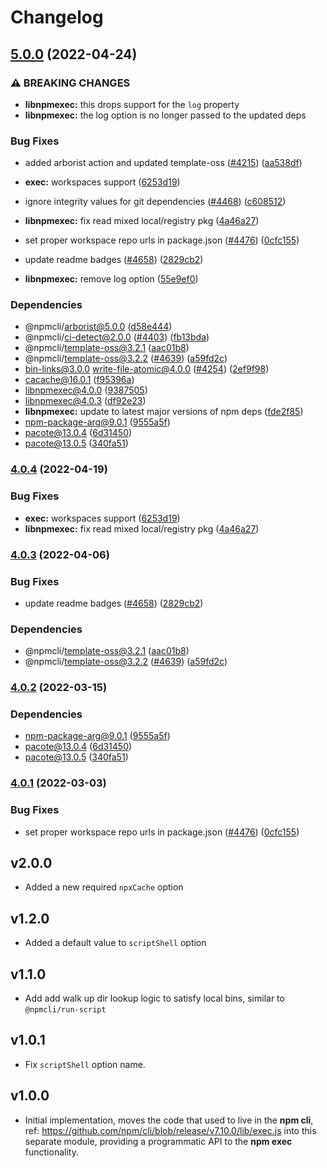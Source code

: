 # Changelog

## [5.0.0](https://github.com/forking-repos/cli/compare/libnpmexec-v4.0.4...libnpmexec-v5.0.0) (2022-04-24)


### ⚠ BREAKING CHANGES

* **libnpmexec:** this drops support for the `log` property
* **libnpmexec:** the log option is no longer passed to the updated deps

### Bug Fixes

* added arborist action and updated template-oss ([#4215](https://github.com/forking-repos/cli/issues/4215)) ([aa538df](https://github.com/forking-repos/cli/commit/aa538df4c19f46d2e24e2635d1214176c662fcea))
* **exec:** workspaces support ([6253d19](https://github.com/forking-repos/cli/commit/6253d1968d8390ea6b16604ff3abb5e6509349c9))
* ignore integrity values for git dependencies ([#4468](https://github.com/forking-repos/cli/issues/4468)) ([c608512](https://github.com/forking-repos/cli/commit/c608512ed03ccf87dc989cec2849d14bf034513a))
* **libnpmexec:** fix read mixed local/registry pkg ([4a46a27](https://github.com/forking-repos/cli/commit/4a46a27f2b968e2f8c1f4821508f93013738c482))
* set proper workspace repo urls in package.json ([#4476](https://github.com/forking-repos/cli/issues/4476)) ([0cfc155](https://github.com/forking-repos/cli/commit/0cfc155db5f11ce23419e440111d99a63bf39754))
* update readme badges ([#4658](https://github.com/forking-repos/cli/issues/4658)) ([2829cb2](https://github.com/forking-repos/cli/commit/2829cb28a432b5ff7beeeb3bf3e7e2e174c1121d))


* **libnpmexec:** remove log option ([55e9ef0](https://github.com/forking-repos/cli/commit/55e9ef01f1ee6a71489b32b31d17d2cbdc2d1a64))


### Dependencies

* @npmcli/arborist@5.0.0 ([d58e444](https://github.com/forking-repos/cli/commit/d58e4442b0a16c84219d5f80ab88ef68ad209918))
* @npmcli/ci-detect@2.0.0 ([#4403](https://github.com/forking-repos/cli/issues/4403)) ([fb13bda](https://github.com/forking-repos/cli/commit/fb13bdaf12dde3ef5685a77354e51a9cfa579879))
* @npmcli/template-oss@3.2.1 ([aac01b8](https://github.com/forking-repos/cli/commit/aac01b89caf6336a2eb34d696296303cdadd5c08))
* @npmcli/template-oss@3.2.2 ([#4639](https://github.com/forking-repos/cli/issues/4639)) ([a59fd2c](https://github.com/forking-repos/cli/commit/a59fd2cb863245fce56f96c90ac854e62c5c4d6f))
* bin-links@3.0.0 write-file-atomic@4.0.0 ([#4254](https://github.com/forking-repos/cli/issues/4254)) ([2ef9f98](https://github.com/forking-repos/cli/commit/2ef9f9847c11fe8c0c0494558fe77c15ac4dbc80))
* cacache@16.0.1 ([f95396a](https://github.com/forking-repos/cli/commit/f95396a033b75e2a3e9aa83f0b06c527641027a4))
* libnpmexec@4.0.0 ([9387505](https://github.com/forking-repos/cli/commit/9387505819f0e7e4b3d76dd3e2bd8636a1bb6306))
* libnpmexec@4.0.3 ([df92e23](https://github.com/forking-repos/cli/commit/df92e23af63ca07bb4c261abd7365530529d3fd2))
* **libnpmexec:** update to latest major versions of npm deps ([fde2f85](https://github.com/forking-repos/cli/commit/fde2f85cea28b0a6b56f90eeaa3144b4d05c7f75))
* npm-package-arg@9.0.1 ([9555a5f](https://github.com/forking-repos/cli/commit/9555a5f1d135aa1b8f7374273403efe41e99ee26))
* pacote@13.0.4 ([6d31450](https://github.com/forking-repos/cli/commit/6d3145014861b4198c16d7772d809fd037ece289))
* pacote@13.0.5 ([340fa51](https://github.com/forking-repos/cli/commit/340fa51f423a518a96c8015a67d8f6144a2e8051))

### [4.0.4](https://github.com/npm/cli/compare/libnpmexec-v4.0.3...libnpmexec-v4.0.4) (2022-04-19)


### Bug Fixes

* **exec:** workspaces support ([6253d19](https://github.com/npm/cli/commit/6253d1968d8390ea6b16604ff3abb5e6509349c9))
* **libnpmexec:** fix read mixed local/registry pkg ([4a46a27](https://github.com/npm/cli/commit/4a46a27f2b968e2f8c1f4821508f93013738c482))

### [4.0.3](https://github.com/npm/cli/compare/libnpmexec-v4.0.2...libnpmexec-v4.0.3) (2022-04-06)


### Bug Fixes

* update readme badges ([#4658](https://github.com/npm/cli/issues/4658)) ([2829cb2](https://github.com/npm/cli/commit/2829cb28a432b5ff7beeeb3bf3e7e2e174c1121d))


### Dependencies

* @npmcli/template-oss@3.2.1 ([aac01b8](https://github.com/npm/cli/commit/aac01b89caf6336a2eb34d696296303cdadd5c08))
* @npmcli/template-oss@3.2.2 ([#4639](https://github.com/npm/cli/issues/4639)) ([a59fd2c](https://github.com/npm/cli/commit/a59fd2cb863245fce56f96c90ac854e62c5c4d6f))

### [4.0.2](https://www.github.com/npm/cli/compare/libnpmexec-v4.0.1...libnpmexec-v4.0.2) (2022-03-15)


### Dependencies

* npm-package-arg@9.0.1 ([9555a5f](https://www.github.com/npm/cli/commit/9555a5f1d135aa1b8f7374273403efe41e99ee26))
* pacote@13.0.4 ([6d31450](https://www.github.com/npm/cli/commit/6d3145014861b4198c16d7772d809fd037ece289))
* pacote@13.0.5 ([340fa51](https://www.github.com/npm/cli/commit/340fa51f423a518a96c8015a67d8f6144a2e8051))

### [4.0.1](https://www.github.com/npm/cli/compare/libnpmexec-vlibnpmexec@4.0.0...libnpmexec-v4.0.1) (2022-03-03)


### Bug Fixes

* set proper workspace repo urls in package.json ([#4476](https://www.github.com/npm/cli/issues/4476)) ([0cfc155](https://www.github.com/npm/cli/commit/0cfc155db5f11ce23419e440111d99a63bf39754))

## v2.0.0

- Added a new required `npxCache` option

## v1.2.0

- Added a default value to `scriptShell` option

## v1.1.0

- Add add walk up dir lookup logic to satisfy local bins,
similar to `@npmcli/run-script`

## v1.0.1

- Fix `scriptShell` option name.

## v1.0.0

- Initial implementation, moves the code that used to live in the **npm cli**,
ref: https://github.com/npm/cli/blob/release/v7.10.0/lib/exec.js into this
separate module, providing a programmatic API to the **npm exec** functionality.
